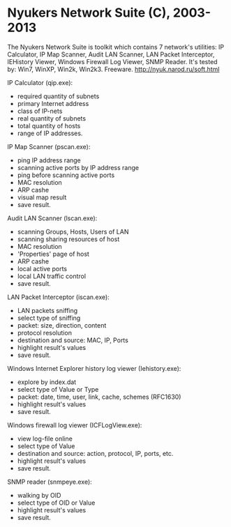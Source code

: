 # Nyukers Network Suite (C), 2003-2013
The Nyukers Network Suite is toolkit which contains 7 network's utilities:
IP Calculator, IP Map Scanner, Audit LAN Scanner, LAN Packet Interceptor, 
IEHistory Viewer, Windows Firewall Log Viewer, SNMP Reader. 
It's tested by: Win7, WinXP, Win2k, Win2k3.
Freeware. 
http://nyuk.narod.ru/soft.html

IP Calculator (qip.exe):
- required quantity of subnets
- primary Internet address
- class of IP-nets
- real quantity of subnets
- total quantity of hosts
- range of IP addresses.

IP Map Scanner (pscan.exe):
- ping IP address range
- scanning active ports by IP address range
- ping before scanning active ports
- MAC resolution
- ARP cashe
- visual map result
- save result.

Audit LAN Scanner (lscan.exe):
- scanning Groups, Hosts, Users of LAN
- scanning sharing resources of host
- MAC resolution
- 'Properties' page of host
- ARP cashe
- local active ports
- local LAN traffic control
- save result.

LAN Packet Interceptor (iscan.exe):
- LAN packets sniffing
- select type of sniffing
- packet: size, direction, content
- protocol resolution
- destination and source: MAC, IP, Ports
- highlight result's values
- save result.

Windows Internet Explorer history log viewer (Iehistory.exe):
- explore by index.dat
- select type of Value or Type
- packet: date, time, user, link, cache, schemes (RFC1630)
- highlight result's values
- save result.

Windows firewall log viewer (ICFLogView.exe):
- view log-file online
- select type of Value
- destination and source: action, protocol, IP, ports, etc.
- highlight result's values
- save result.

SNMP reader (snmpeye.exe):
- walking by OID
- select type of OID or Value
- highlight result's values
- save result.
